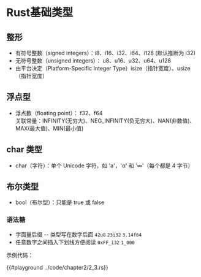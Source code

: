 # Rust基础类型

## 整形
* 有符号整数（signed integers）：i8、i16、i32、i64、i128  (默认推断为 i32)  
* 无符号整数（unsigned integers）： u8、u16、u32、u64、u128   
* 由平台决定（Platform-Specific Integer Type）isize（指针宽度）、usize（指针宽度）  

## 浮点型
* 浮点数（floating point）： f32、f64  
关联常量：INFINITY(无穷大)、NEG_INFINITY(负无穷大)、NAN(非数值)、MAX(最大值)、MIN(最小值)

## char 类型
* char（字符）：单个 Unicode 字符，如 'a'，'α' 和 '∞'（每个都是 4 字节）  

## 布尔类型
* bool（布尔型）：只能是 true 或 false   

### 语法糖

* 字面量后缀 -- 类型写在数字后面
`42u8` `23i32` `3.14f64`
* 任意数字之间插入下划线方便阅读
`0xFF_i32` `1_000`

示例代码：  

{{#playground  ../code/chapter2/2_3.rs}}